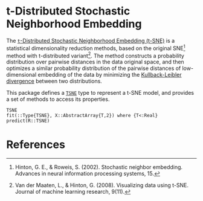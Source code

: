 # t-Distributed Stochastic Neighborhood Embedding

The [`t`-Distributed Stochastic Neighborhood Embedding (t-SNE)](https://en.wikipedia.org/wiki/T-distributed_stochastic_neighbor_embedding) is a statistical dimensionality reduction
methods, based on the original SNE[^1] method with t-distributed variant[^2].
The method constructs a probability distribution over pairwise distances in
the data original space, and then optimizes a similar probability distribution of
the pairwise distances of low-dimensional embedding of the data by minimizing 
the [Kullback-Leibler divergence](https://en.wikipedia.org/wiki/Kullback%E2%80%93Leibler_divergence) between two distributions.

This package defines a [`TSNE`](@ref) type to represent a t-SNE model, and provides
a set of methods to access its properties.

```@docs
TSNE
fit(::Type{TSNE}, X::AbstractArray{T,2}) where {T<:Real}
predict(R::TSNE)
```

# References
[^1]: Hinton, G. E., & Roweis, S. (2002). Stochastic neighbor embedding. Advances in neural information processing systems, 15.
[^2]: Van der Maaten, L., & Hinton, G. (2008). Visualizing data using t-SNE. Journal of machine learning research, 9(11).

